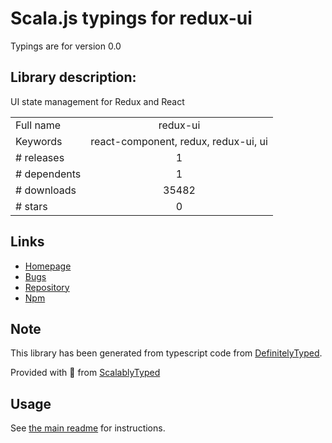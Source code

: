 
# Scala.js typings for redux-ui

Typings are for version 0.0

## Library description:
UI state management for Redux and React

|                    |                 |
| ------------------ | :-------------: |
| Full name          | redux-ui |
| Keywords           | react-component, redux, redux-ui, ui |
| # releases         | 1 |
| # dependents       | 1 |
| # downloads        | 35482 |
| # stars            | 0 |

## Links
- [Homepage](https://github.com/tonyhb/redux-ui#readme)
- [Bugs](https://github.com/tonyhb/redux-ui/issues)
- [Repository](https://github.com/tonyhb/redux-ui)
- [Npm](https://www.npmjs.com/package/redux-ui)
    


## Note
This library has been generated from typescript code from [DefinitelyTyped](https://definitelytyped.org).

Provided with :purple_heart: from [ScalablyTyped](https://github.com/oyvindberg/ScalablyTyped)

## Usage
See [the main readme](../../readme.md) for instructions.


